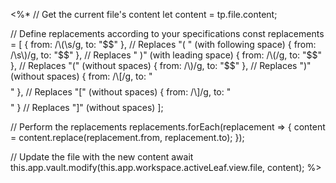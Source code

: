 <%*
// Get the current file's content
let content = tp.file.content;

// Define replacements according to your specifications
const replacements = [
  { from: /\\\(\s/g, to: "$$" }, // Replaces "\( " (with following space)
  { from: /\s\\\)/g, to: "$$" }, // Replaces " \)" (with leading space)
  { from: /\\\(/g, to: "$$" },   // Replaces "\(" (without spaces)
  { from: /\\\)/g, to: "$$" },   // Replaces "\)" (without spaces)
  { from: /\\\[/g, to: "$$$$" },  // Replaces "\[" (without spaces)
  { from: /\\\]/g, to: "$$$$" }   // Replaces "\]" (without spaces)
];

// Perform the replacements
replacements.forEach(replacement => {
  content = content.replace(replacement.from, replacement.to);
});

// Update the file with the new content
await this.app.vault.modify(this.app.workspace.activeLeaf.view.file, content);
%>
